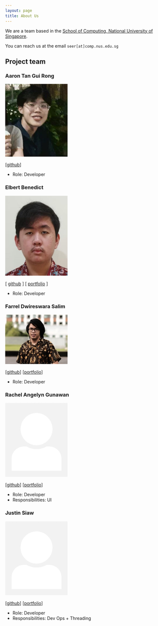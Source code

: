 ```yaml
---
layout: page
title: About Us
---
```


We are a team based in the [School of Computing, National University of Singapore](http://www.comp.nus.edu.sg).

You can reach us at the email `seer[at]comp.nus.edu.sg`

## Project team

### Aaron Tan Gui Rong

<img src="images/aarontangr.png" width="200px">

[[github](https://github.com/aarontangr)]

* Role: Developer

### Elbert Benedict

<img src="images/elben85.png" width="200px">

[ [github](http://github.com/Elben85) ]
[ [portfolio](team/elben85.md) ]

* Role: Developer

### Farrel Dwireswara Salim

<img src="images/sugiyem.png" width="200px">

[[github](http://github.com/sugiyem)] [[portfolio](team/sugiyem.md)]

* Role: Developer

### Rachel Angelyn Gunawan

<img src="images/rachel-ag.png" width="200px">

[[github](https://github.com/Rachel-AG)]
[[portfolio](team/rachel-ag.md)]

* Role: Developer
* Responsibilities: UI

### Justin Siaw

<img src="images/justins00.png" width="200px">

[[github](http://github.com/justinS00)]
[[portfolio](team/justins00.md)]

* Role: Developer
* Responsibilities: Dev Ops + Threading
